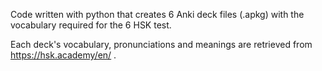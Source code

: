 Code written with python that creates 6 Anki deck files (.apkg) with the vocabulary required for the 6 HSK test.

Each deck's vocabulary, pronunciations and meanings are retrieved from https://hsk.academy/en/ .
